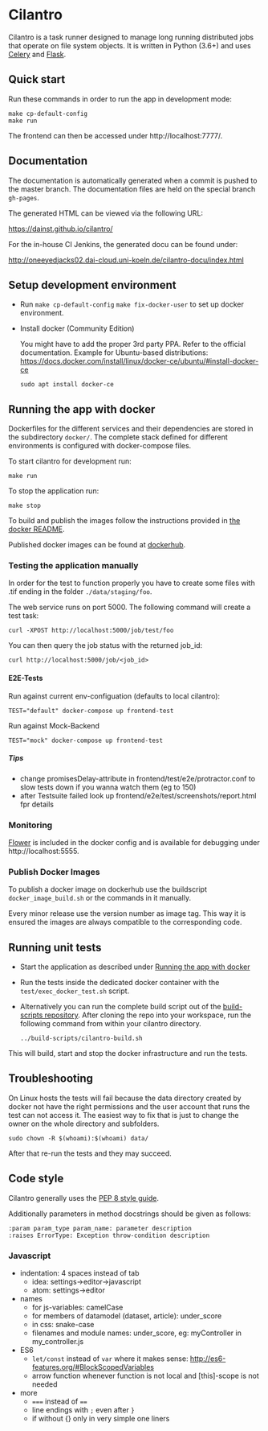 # Cilantro

Cilantro is a task runner designed to manage long running distributed jobs that
operate on file system objects. It is written in Python (3.6+) and uses
[Celery](http://docs.celeryproject.org/) and [Flask](http://flask.pocoo.org/).

## Quick start

Run these commands in order to run the app in development mode:

    make cp-default-config
    make run

The frontend can then be accessed under http://localhost:7777/.

## Documentation

The documentation is automatically generated when a commit is pushed to the
master branch.
The documentation files are held on the special branch `gh-pages`.

The generated HTML can be viewed via the following URL:

https://dainst.github.io/cilantro/

For the in-house CI Jenkins, the generated docu can be found under:

http://oneeyedjacks02.dai-cloud.uni-koeln.de/cilantro-docu/index.html

## Setup development environment

* Run `make cp-default-config` `make fix-docker-user` to set up docker
  environment.

* Install docker (Community Edition)

    You might have to add the proper 3rd party PPA. Refer to the official
    documentation. Example for Ubuntu-based distributions:
    https://docs.docker.com/install/linux/docker-ce/ubuntu/#install-docker-ce

    `sudo apt install docker-ce`

## Running the app with docker

Dockerfiles for the different services and their dependencies are stored in
the subdirectory `docker/`. The complete stack defined for different
environments is configured with docker-compose files.

To start cilantro for development run:

    make run

To stop the application run:

    make stop

To build and publish the images follow the instructions provided in
[the docker README](docker/README.md).

Published docker images can be found at [dockerhub](https://hub.docker.com/u/dainst/).

### Testing the application manually

In order for the test to function properly you have to create some files with
.tif ending in the folder `./data/staging/foo`.

The web service runs on port 5000. The following command will create a test task:

    curl -XPOST http://localhost:5000/job/test/foo

You can then query the job status with the returned job_id:

    curl http://localhost:5000/job/<job_id>

#### E2E-Tests

Run against current env-configuation (defaults to local cilantro):

    TEST="default" docker-compose up frontend-test

Run against Mock-Backend

    TEST="mock" docker-compose up frontend-test

##### Tips

- change promisesDelay-attribute in  frontend/test/e2e/protractor.conf to slow tests down if you wanna watch them (eg to 150)
- after Testsuite failed look up frontend/e2e/test/screenshots/report.html fpr details

### Monitoring

[Flower](https://flower.readthedocs.io/) is included in the docker config and
is available for debugging under http://localhost:5555.

### Publish Docker Images

To publish a docker image on dockerhub use the buildscript
`docker_image_build.sh` or the commands in it manually.

Every minor release use the version number as image tag.
This way it is ensured the images are always compatible to the corresponding code.

## Running unit tests

* Start the application as described under [Running the app with docker
](https://github.com/dainst/cilantro#running-the-app-with-docker)

* Run the tests inside the dedicated docker container with the `test/exec_docker_test.sh` script.

*  Alternatively you can run the complete build script out of the
  [build-scripts repository](https://github.com/dainst/build-scripts/).
  After cloning the repo into your workspace, run the following command from within your cilantro directory.

    `../build-scripts/cilantro-build.sh`

This will build, start and stop the docker infrastructure and run the tests.


## Troubleshooting

On Linux hosts the tests will fail because the data directory created by
docker not have the right permissions and the user account that runs the test can not access it. The easiest way to fix that is just to change the owner on the whole directory and subfolders.

    sudo chown -R $(whoami):$(whoami) data/

After that re-run the tests and they may succeed.

## Code style

Cilantro generally uses the [PEP 8 style guide](https://www.python.org/dev/peps/pep-0008/).

Additionally parameters in method docstrings should be given as follows:

    :param param_type param_name: parameter description
    :raises ErrorType: Exception throw-condition description

### Javascript

- indentation: 4 spaces instead of tab
    - idea: settings->editor->javascript
    - atom: settings->editor
- names
    - for js-variables: camelCase
    - for members of datamodel (dataset, article): under_score
    - in css: snake-case
    - filenames and module names: under_score, eg: myController in my_controller.js
- ES6
    - `let/const` instead of `var` where it makes sense: http://es6-features.org/#BlockScopedVariables
    - arrow function whenever function is not local and [this]-scope is not needed
- more    
    - `===` instead of `==`
    - line endings with `;` even after `}`
    - if without {} only in very simple one liners

